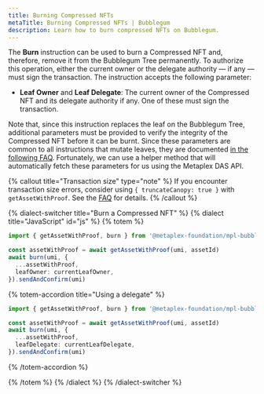 ```yaml
---
title: Burning Compressed NFTs
metaTitle: Burning Compressed NFTs | Bubblegum
description: Learn how to burn compressed NFTs on Bubblegum.
---
```


The **Burn** instruction can be used to burn a Compressed NFT and, therefore, remove it from the Bubblegum Tree permanently. To authorize this operation, either the current owner or the delegate authority — if any — must sign the transaction. The instruction accepts the following parameter:

- **Leaf Owner** and **Leaf Delegate**: The current owner of the Compressed NFT and its delegate authority if any. One of these must sign the transaction.

Note that, since this instruction replaces the leaf on the Bubblegum Tree, additional parameters must be provided to verify the integrity of the Compressed NFT before it can be burnt. Since these parameters are common to all instructions that mutate leaves, they are documented [in the following FAQ](/bubblegum/faq#replace-leaf-instruction-arguments). Fortunately, we can use a helper method that will automatically fetch these parameters for us using the Metaplex DAS API.

{% callout title="Transaction size" type="note" %}
If you encounter transaction size errors, consider using `{ truncateCanopy: true }` with `getAssetWithProof`. See the [FAQ](/bubblegum/faq#replace-leaf-instruction-arguments) for details.
{% /callout %}

{% dialect-switcher title="Burn a Compressed NFT" %}
{% dialect title="JavaScript" id="js" %}
{% totem %}

```ts
import { getAssetWithProof, burn } from '@metaplex-foundation/mpl-bubblegum'

const assetWithProof = await getAssetWithProof(umi, assetId)
await burn(umi, {
  ...assetWithProof,
  leafOwner: currentLeafOwner,
}).sendAndConfirm(umi)
```

{% totem-accordion title="Using a delegate" %}

```ts
import { getAssetWithProof, burn } from '@metaplex-foundation/mpl-bubblegum'

const assetWithProof = await getAssetWithProof(umi, assetId)
await burn(umi, {
  ...assetWithProof,
  leafDelegate: currentLeafDelegate,
}).sendAndConfirm(umi)
```

{% /totem-accordion %}

{% /totem %}
{% /dialect %}
{% /dialect-switcher %}

